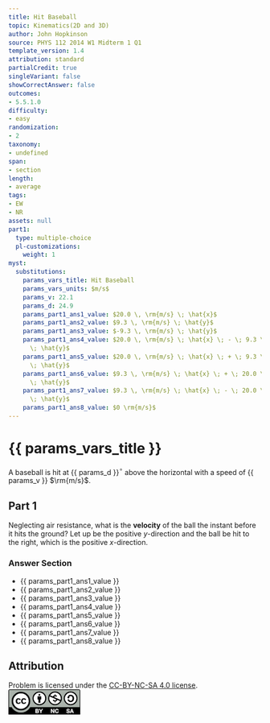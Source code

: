 ```yaml
---
title: Hit Baseball
topic: Kinematics(2D and 3D)
author: John Hopkinson
source: PHYS 112 2014 W1 Midterm 1 Q1
template_version: 1.4
attribution: standard
partialCredit: true
singleVariant: false
showCorrectAnswer: false
outcomes:
- 5.5.1.0
difficulty:
- easy
randomization:
- 2
taxonomy:
- undefined
span:
- section
length:
- average
tags:
- EW
- NR
assets: null
part1:
  type: multiple-choice
  pl-customizations:
    weight: 1
myst:
  substitutions:
    params_vars_title: Hit Baseball
    params_vars_units: $m/s$
    params_v: 22.1
    params_d: 24.9
    params_part1_ans1_value: $20.0 \, \rm{m/s} \; \hat{x}$
    params_part1_ans2_value: $9.3 \, \rm{m/s} \; \hat{y}$
    params_part1_ans3_value: $-9.3 \, \rm{m/s} \; \hat{y}$
    params_part1_ans4_value: $20.0 \, \rm{m/s} \; \hat{x} \; - \; 9.3 \, \rm{m/s}
      \; \hat{y}$
    params_part1_ans5_value: $20.0 \, \rm{m/s} \; \hat{x} \; + \; 9.3 \, \rm{m/s}
      \; \hat{y}$
    params_part1_ans6_value: $9.3 \, \rm{m/s} \; \hat{x} \; + \; 20.0 \, \rm{m/s}
      \; \hat{y}$
    params_part1_ans7_value: $9.3 \, \rm{m/s} \; \hat{x} \; - \; 20.0 \, \rm{m/s}
      \; \hat{y}$
    params_part1_ans8_value: $0 \rm{m/s}$
---
```

# {{ params_vars_title }}
A baseball is hit at {{ params_d }}$^\circ$ above the horizontal with a speed of {{ params_v }} $\rm{m/s}$.

## Part 1

Neglecting air resistance, what is the **velocity** of the ball the instant before it hits the ground? Let up be the positive $y$-direction and the ball be hit to the right, which is the positive $x$-direction.

### Answer Section

- {{ params_part1_ans1_value }}
- {{ params_part1_ans2_value }}
- {{ params_part1_ans3_value }}
- {{ params_part1_ans4_value }}
- {{ params_part1_ans5_value }}
- {{ params_part1_ans6_value }}
- {{ params_part1_ans7_value }}
- {{ params_part1_ans8_value }}

## Attribution

Problem is licensed under the [CC-BY-NC-SA 4.0 license](https://creativecommons.org/licenses/by-nc-sa/4.0/).<br> ![The Creative Commons 4.0 license requiring attribution-BY, non-commercial-NC, and share-alike-SA license.](https://raw.githubusercontent.com/firasm/bits/master/by-nc-sa.png)